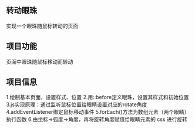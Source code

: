 ## 转动眼珠 

实现一个眼珠随鼠标转动的页面

## 项目功能

页面中眼珠随鼠标移动而转动

## 项目信息

1.绘制基本页面，设置样式、位置
2.用::before定义眼珠，设置其样式和初始位置
3.js实现原理：通过监听鼠标位置给眼睛设置对应的rotate角度
4.addEventListener绑定鼠标移动事件
5.forEach()方法为数组元素（两个眼睛）执行函数
6.由坐标→弧度→角度，再将旋转角度赋值给眼睛元素的 css 进行旋转

